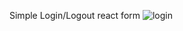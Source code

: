 Simple Login/Logout react form
![login](https://user-images.githubusercontent.com/62900479/133218961-4bff665e-6224-4900-b78f-49178645b372.png)
